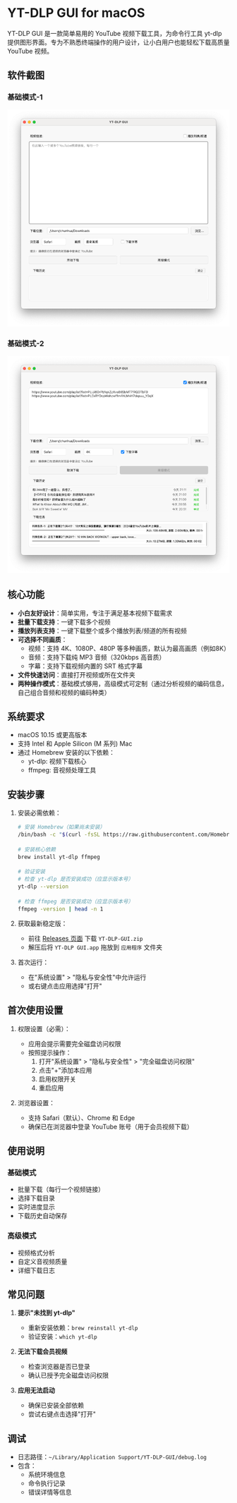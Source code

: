 # YT-DLP GUI for macOS

YT-DLP GUI 是一款简单易用的 YouTube 视频下载工具，为命令行工具 yt-dlp 提供图形界面。专为不熟悉终端操作的用户设计，让小白用户也能轻松下载高质量 YouTube 视频。

## 软件截图

### 基础模式-1
![基础模式界面](screenshots/main-0.png)

### 基础模式-2
![基础模式界面](screenshots/main.png)

## 核心功能

- **小白友好设计**：简单实用，专注于满足基本视频下载需求
- **批量下载支持**：一键下载多个视频
- **播放列表支持**：一键下载整个或多个播放列表/频道的所有视频
- **可选择不同画质**：
  - 视频：支持 4K、1080P、480P 等多种画质，默认为最高画质（例如8K）
  - 音频：支持下载纯 MP3 音频（320kbps 高音质）
  - 字幕：支持下载视频内置的 SRT 格式字幕
- **文件快速访问**：直接打开视频或所在文件夹
- **两种操作模式**：基础模式够用，高级模式可定制（通过分析视频的编码信息，自己组合音频和视频的编码种类）

## 系统要求

- macOS 10.15 或更高版本
- 支持 Intel 和 Apple Silicon (M 系列) Mac
- 通过 Homebrew 安装的以下依赖：
  - yt-dlp: 视频下载核心
  - ffmpeg: 音视频处理工具

## 安装步骤

1. 安装必需依赖：
   ```bash
   # 安装 Homebrew（如果尚未安装）
   /bin/bash -c "$(curl -fsSL https://raw.githubusercontent.com/Homebrew/install/HEAD/install.sh)"
   
   # 安装核心依赖
   brew install yt-dlp ffmpeg
   
   # 验证安装
   # 检查 yt-dlp 是否安装成功（应显示版本号）
   yt-dlp --version
   
   # 检查 ffmpeg 是否安装成功（应显示版本号）
   ffmpeg -version | head -n 1
   ```

2. 获取最新稳定版：
   - 前往 [Releases 页面](https://github.com/luluyayawawa123/yt-dlp-gui/releases/latest) 下载 `YT-DLP-GUI.zip`
   - 解压后将 `YT-DLP GUI.app` 拖放到 `应用程序` 文件夹

3. 首次运行：
   - 在"系统设置" > "隐私与安全性"中允许运行
   - 或右键点击应用选择"打开"

## 首次使用设置

1. 权限设置（必需）：
   - 应用会提示需要完全磁盘访问权限
   - 按照提示操作：
     1. 打开"系统设置" > "隐私与安全性" > "完全磁盘访问权限"
     2. 点击"+"添加本应用
     3. 启用权限开关
     4. 重启应用

2. 浏览器设置：
   - 支持 Safari（默认）、Chrome 和 Edge
   - 确保已在浏览器中登录 YouTube 账号（用于会员视频下载）

## 使用说明

### 基础模式
- 批量下载（每行一个视频链接）
- 选择下载目录
- 实时进度显示
- 下载历史自动保存

### 高级模式
- 视频格式分析
- 自定义音视频质量
- 详细下载日志

## 常见问题

1. **提示"未找到 yt-dlp"**
   - 重新安装依赖：`brew reinstall yt-dlp`
   - 验证安装：`which yt-dlp`

2. **无法下载会员视频**
   - 检查浏览器是否已登录
   - 确认已授予完全磁盘访问权限

3. **应用无法启动**
   - 确保已安装全部依赖
   - 尝试右键点击选择"打开"

## 调试
- 日志路径：`~/Library/Application Support/YT-DLP-GUI/debug.log`
- 包含：
  - 系统环境信息
  - 命令执行记录
  - 错误详情等信息